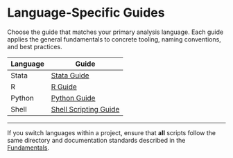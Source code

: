 # Language-Specific Guides

Choose the guide that matches your primary analysis language. Each guide applies the general fundamentals to concrete tooling, naming conventions, and best practices.

| Language | Guide |
|----------|-------|
| Stata | [Stata Guide](stata.md) |
| R | [R Guide](r.md) |
| Python | [Python Guide](python.md) |
| Shell | [Shell Scripting Guide](shell.md) |

---

If you switch languages within a project, ensure that **all** scripts follow the same directory and documentation standards described in the [Fundamentals](../fundamentals/README.md).